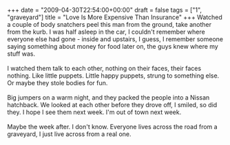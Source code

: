 +++
date = "2009-04-30T22:54:00+00:00"
draft = false
tags = ["1", "graveyard"]
title = "Love Is More Expensive Than Insurance"
+++
Watched a couple of body snatchers peel this man from the ground, take another from the kurb. I was half asleep in the car, I couldn't remember where everyone else had gone - inside and upstairs, I guess, I remember someone saying something about money for food later on, the guys knew where my stuff was.<br/><br/>I watched them talk to each other, nothing on their faces, their faces nothing. Like little puppets. Little happy puppets, strung to something else. Or maybe they stole bodies for fun.<br/><br/>Big jumpers on a warm night, and they packed the people into a Nissan hatchback. We looked at each other before they drove off, I smiled, so did they. I hope I see them next week. I'm out of town next week.<br/><br/>Maybe the week after. I don't know. Everyone lives across the road from a graveyard, I just live across from a real one.<div class="blogger-post-footer"><img width='1' height='1' src='https://blogger.googleusercontent.com/tracker/5693059957647979680-3800072567984805108?l=cosmiccowbell.blogspot.com' alt='' /></div>